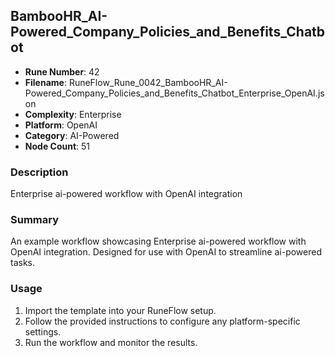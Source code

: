 ## BambooHR_AI-Powered_Company_Policies_and_Benefits_Chatbot

- **Rune Number**: 42
- **Filename**: RuneFlow_Rune_0042_BambooHR_AI-Powered_Company_Policies_and_Benefits_Chatbot_Enterprise_OpenAI.json
- **Complexity**: Enterprise
- **Platform**: OpenAI
- **Category**: AI-Powered
- **Node Count**: 51

### Description
Enterprise ai-powered workflow with OpenAI integration

### Summary
An example workflow showcasing Enterprise ai-powered workflow with OpenAI integration. Designed for use with OpenAI to streamline ai-powered tasks.

### Usage
1. Import the template into your RuneFlow setup.
2. Follow the provided instructions to configure any platform-specific settings.
3. Run the workflow and monitor the results.

